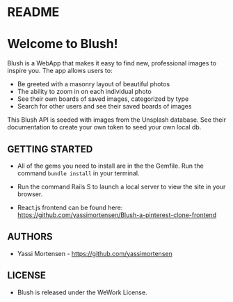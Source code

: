 # README

# Welcome to Blush!

Blush is a WebApp that makes it easy to find new, professional images to inspire you. The app allows users to:
  - Be greeted with a masonry layout of beautiful photos
  - The ability to zoom in on each individual photo
  - See their own boards of saved images, categorized by type
  - Search for other users and see their saved boards of images

This Blush API is seeded with images from the Unsplash database. See their documentation to create your own token to seed your own local db.


## GETTING STARTED ##
- All of the gems you need to install are in the the Gemfile. Run the command `bundle install` in your terminal.
- Run the command Rails S to launch a local server to view the site in your browser.

- React.js frontend can be found here: https://github.com/yassimortensen/Blush-a-pinterest-clone-frontend

## AUTHORS ##

- Yassi Mortensen - https://github.com/yassimortensen


## LICENSE ##
- Blush is released under the WeWork License.
